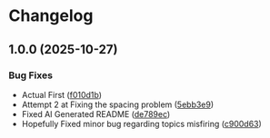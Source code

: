 # Changelog

## 1.0.0 (2025-10-27)


### Bug Fixes

* Actual First ([f010d1b](https://github.com/ScottGibb/Gibbiverse-Link-Fixer/commit/f010d1bd3b65829082eb882defafe910a0d5c2b4))
* Attempt 2 at Fixing the spacing problem ([5ebb3e9](https://github.com/ScottGibb/Gibbiverse-Link-Fixer/commit/5ebb3e957ee03b555de2ff1a25f65eacc4e66592))
* Fixed AI Generated README ([de789ec](https://github.com/ScottGibb/Gibbiverse-Link-Fixer/commit/de789ec1c78dc16708136e4967ca680f5968dfd7))
* Hopefully Fixed minor bug regarding topics misfiring ([c900d63](https://github.com/ScottGibb/Gibbiverse-Link-Fixer/commit/c900d6357a65f3a342786616b81a047de4d0c997))
